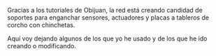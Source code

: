 Gracias a los tutoriales de Obijuan, la red está creando candidad de soportes para enganchar sensores, actuadores y placas a tableros de corcho con chinchetas.

Aquí voy dejando algunos de los que yo he usado y de los que he ido creando o modificando.
